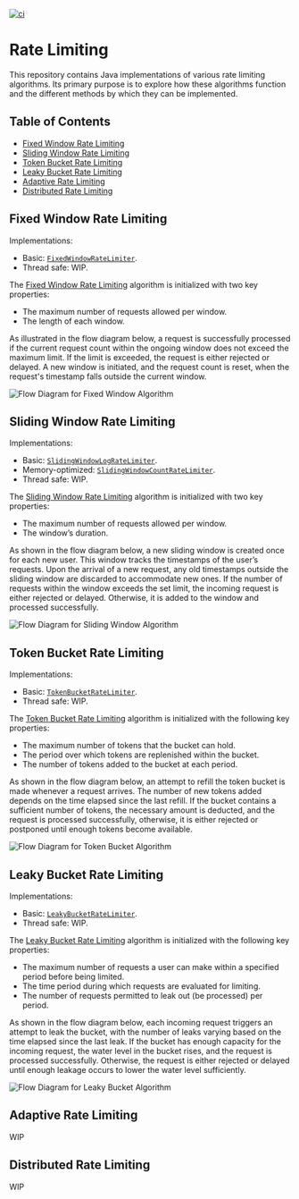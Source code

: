 [![ci](https://github.com/rdiachenko/rate-limiting/actions/workflows/ci.yml/badge.svg)](https://github.com/rdiachenko/rate-limiting/actions/workflows/ci.yml)

# Rate Limiting

This repository contains Java implementations of various rate limiting algorithms. Its primary purpose is to explore how these algorithms function and the different methods by which they can be implemented.

## Table of Contents
- [Fixed Window Rate Limiting](#fixed-window-rate-limiting)
- [Sliding Window Rate Limiting](#sliding-window-rate-limiting)
- [Token Bucket Rate Limiting](#token-bucket-rate-limiting)
- [Leaky Bucket Rate Limiting](#leaky-bucket-rate-limiting)
- [Adaptive Rate Limiting](#adaptive-rate-limiting)
- [Distributed Rate Limiting](#distributed-rate-limiting)

## Fixed Window Rate Limiting

Implementations:
- Basic: [`FixedWindowRateLimiter`](lib/src/main/java/com/rdiachenko/ratelimiting/FixedWindowRateLimiter.java).
- Thread safe: WIP.

The [Fixed Window Rate Limiting](https://www.rdiachenko.com/posts/arch/rate-limiting/fixed-window-algorithm/) algorithm is initialized with two key properties:
- The maximum number of requests allowed per window.
- The length of each window.

As illustrated in the flow diagram below, a request is successfully processed if the current request count within the ongoing window does not exceed the maximum limit. If the limit is exceeded, the request is either rejected or delayed. A new window is initiated, and the request count is reset, when the request's timestamp falls outside the current window.

![Flow Diagram for Fixed Window Algorithm](docs/fixed-window-algorithm-flow-diagram.png "Flow Diagram for Fixed Window Algorithm")

## Sliding Window Rate Limiting

Implementations:
- Basic: [`SlidingWindowLogRateLimiter`](lib/src/main/java/com/rdiachenko/ratelimiting/SlidingWindowLogRateLimiter.java).
- Memory-optimized: [`SlidingWindowCountRateLimiter`](lib/src/main/java/com/rdiachenko/ratelimiting/SlidingWindowCountRateLimiter.java).
- Thread safe: WIP.

The [Sliding Window Rate Limiting](https://www.rdiachenko.com/posts/arch/rate-limiting/sliding-window-algorithm/) algorithm is initialized with two key properties:
- The maximum number of requests allowed per window.
- The window’s duration.

As shown in the flow diagram below, a new sliding window is created once for each new user. This window tracks the timestamps of the user’s requests. Upon the arrival of a new request, any old timestamps outside the sliding window are discarded to accommodate new ones. If the number of requests within the window exceeds the set limit, the incoming request is either rejected or delayed. Otherwise, it is added to the window and processed successfully.

![Flow Diagram for Sliding Window Algorithm](docs/sliding-window-algorithm-flow-diagram.png "Flow Diagram for Sliding Window Algorithm")

## Token Bucket Rate Limiting

Implementations:
- Basic: [`TokenBucketRateLimiter`](lib/src/main/java/com/rdiachenko/ratelimiting/TokenBucketRateLimiter.java).
- Thread safe: WIP.

The [Token Bucket Rate Limiting](https://www.rdiachenko.com/posts/arch/rate-limiting/token-bucket-algorithm/) algorithm is initialized with the following key properties:
- The maximum number of tokens that the bucket can hold.
- The period over which tokens are replenished within the bucket.
- The number of tokens added to the bucket at each period.

As shown in the flow diagram below, an attempt to refill the token bucket is made whenever a request arrives. The number of new tokens added depends on the time elapsed since the last refill. If the bucket contains a sufficient number of tokens, the necessary amount is deducted, and the request is processed successfully, otherwise, it is either rejected or postponed until enough tokens become available.

![Flow Diagram for Token Bucket Algorithm](docs/token-bucket-algorithm-flow-diagram.png "Flow Diagram for Token Bucket Algorithm")

## Leaky Bucket Rate Limiting

Implementations:
- Basic: [`LeakyBucketRateLimiter`](lib/src/main/java/com/rdiachenko/ratelimiting/LeakyBucketRateLimiter.java).
- Thread safe: WIP.

The [Leaky Bucket Rate Limiting](https://www.rdiachenko.com/posts/arch/rate-limiting/leaky-bucket-algorithm/) algorithm is initialized with the following key properties:
- The maximum number of requests a user can make within a specified period before being limited.
- The time period during which requests are evaluated for limiting.
- The number of requests permitted to leak out (be processed) per period.

As shown in the flow diagram below, each incoming request triggers an attempt to leak the bucket, with the number of leaks varying based on the time elapsed since the last leak. If the bucket has enough capacity for the incoming request, the water level in the bucket rises, and the request is processed successfully. Otherwise, the request is either rejected or delayed until enough leakage occurs to lower the water level sufficiently.

![Flow Diagram for Leaky Bucket Algorithm](docs/leaky-bucket-algorithm-flow-diagram.png "Flow Diagram for Leaky Bucket Algorithm")

## Adaptive Rate Limiting

WIP

## Distributed Rate Limiting

WIP
